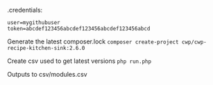 .credentials:
```
user=mygithubuser
token=abcdef123456abcdef123456abcdef123456abcd
```

Generate the latest composer.lock
`composer create-project cwp/cwp-recipe-kitchen-sink:2.6.0`

Create csv used to get latest versions
`php run.php`

Outputs to
csv/modules.csv

